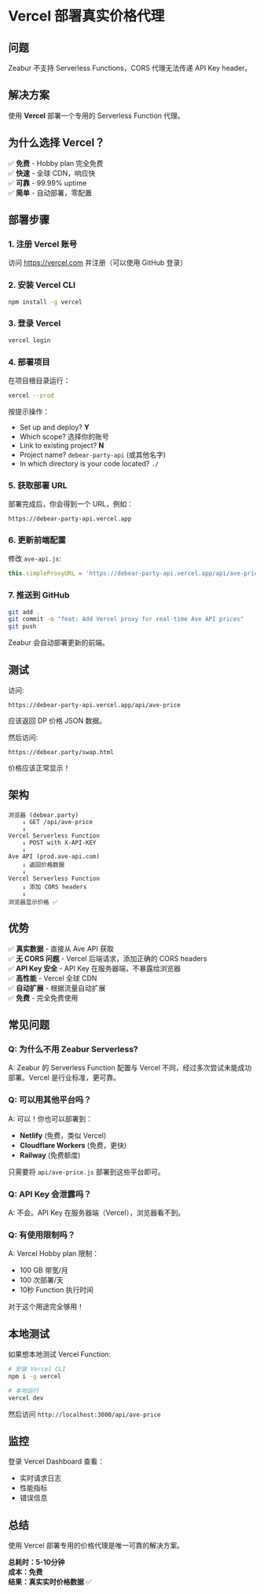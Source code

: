 # Vercel 部署真实价格代理

## 问题

Zeabur 不支持 Serverless Functions，CORS 代理无法传递 API Key header。

## 解决方案

使用 **Vercel** 部署一个专用的 Serverless Function 代理。

## 为什么选择 Vercel？

✅ **免费** - Hobby plan 完全免费  
✅ **快速** - 全球 CDN，响应快  
✅ **可靠** - 99.99% uptime  
✅ **简单** - 自动部署，零配置  

## 部署步骤

### 1. 注册 Vercel 账号

访问 https://vercel.com 并注册（可以使用 GitHub 登录）

### 2. 安装 Vercel CLI

```bash
npm install -g vercel
```

### 3. 登录 Vercel

```bash
vercel login
```

### 4. 部署项目

在项目根目录运行：

```bash
vercel --prod
```

按提示操作：
- Set up and deploy? **Y**
- Which scope? 选择你的账号
- Link to existing project? **N**
- Project name? `debear-party-api` (或其他名字)
- In which directory is your code located? `./`

### 5. 获取部署 URL

部署完成后，你会得到一个 URL，例如：
```
https://debear-party-api.vercel.app
```

### 6. 更新前端配置

修改 `ave-api.js`:

```javascript
this.simpleProxyURL = 'https://debear-party-api.vercel.app/api/ave-price';
```

### 7. 推送到 GitHub

```bash
git add .
git commit -m "feat: Add Vercel proxy for real-time Ave API prices"
git push
```

Zeabur 会自动部署更新的前端。

## 测试

访问:
```
https://debear-party-api.vercel.app/api/ave-price
```

应该返回 DP 价格 JSON 数据。

然后访问:
```
https://debear.party/swap.html
```

价格应该正常显示！

## 架构

```
浏览器 (debear.party)
    ↓ GET /api/ave-price
    ↓
Vercel Serverless Function
    ↓ POST with X-API-KEY
    ↓
Ave API (prod.ave-api.com)
    ↓ 返回价格数据
    ↓
Vercel Serverless Function
    ↓ 添加 CORS headers
    ↓
浏览器显示价格 ✅
```

## 优势

✅ **真实数据** - 直接从 Ave API 获取  
✅ **无 CORS 问题** - Vercel 后端请求，添加正确的 CORS headers  
✅ **API Key 安全** - API Key 在服务器端，不暴露给浏览器  
✅ **高性能** - Vercel 全球 CDN  
✅ **自动扩展** - 根据流量自动扩展  
✅ **免费** - 完全免费使用  

## 常见问题

### Q: 为什么不用 Zeabur Serverless?

A: Zeabur 的 Serverless Function 配置与 Vercel 不同，经过多次尝试未能成功部署。Vercel 是行业标准，更可靠。

### Q: 可以用其他平台吗？

A: 可以！你也可以部署到：
- **Netlify** (免费，类似 Vercel)
- **Cloudflare Workers** (免费，更快)
- **Railway** (免费额度)

只需要将 `api/ave-price.js` 部署到这些平台即可。

### Q: API Key 会泄露吗？

A: 不会。API Key 在服务器端（Vercel），浏览器看不到。

### Q: 有使用限制吗？

A: Vercel Hobby plan 限制：
- 100 GB 带宽/月
- 100 次部署/天
- 10秒 Function 执行时间

对于这个用途完全够用！

## 本地测试

如果想本地测试 Vercel Function:

```bash
# 安装 Vercel CLI
npm i -g vercel

# 本地运行
vercel dev
```

然后访问 `http://localhost:3000/api/ave-price`

## 监控

登录 Vercel Dashboard 查看：
- 实时请求日志
- 性能指标
- 错误信息

## 总结

使用 Vercel 部署专用的价格代理是唯一可靠的解决方案。

**总耗时：5-10分钟**  
**成本：免费**  
**结果：真实实时价格数据** ✅
